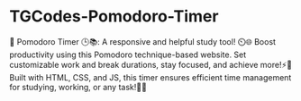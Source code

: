 # TGCodes-Pomodoro-Timer
🍅 Pomodoro Timer 🕒📚: A responsive and helpful study tool! ⏲️🌐 Boost productivity using this Pomodoro technique-based website. Set customizable work and break durations, stay focused, and achieve more!⚡️💪 Built with HTML, CSS, and JS, this timer ensures efficient time management for studying, working, or any task!🎯🚀 

